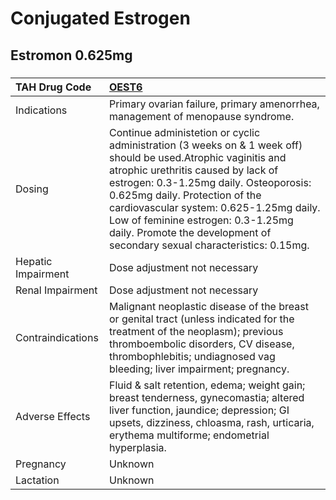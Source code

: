 # Conjugated Estrogen

## Estromon 0.625mg

##### 

| TAH Drug Code      | [OEST6](https://www.tahsda.org.tw/drugs/hissearch.php?drug_code=OEST6)                                                                                                                                                                                                                                                                                                                       |
|:-------------------|:---------------------------------------------------------------------------------------------------------------------------------------------------------------------------------------------------------------------------------------------------------------------------------------------------------------------------------------------------------------------------------------------|
| Indications        | Primary ovarian failure, primary amenorrhea, management of menopause syndrome.                                                                                                                                                                                                                                                                                                               |
| Dosing             | Continue administetion or cyclic administration (3 weeks on & 1 week off) should be used.Atrophic vaginitis and atrophic urethritis caused by lack of estrogen: 0.3-1.25mg daily. Osteoporosis: 0.625mg daily. Protection of the cardiovascular system: 0.625-1.25mg daily. Low of feminine estrogen: 0.3-1.25mg daily. Promote the development of secondary sexual characteristics: 0.15mg. |
| Hepatic Impairment | Dose adjustment not necessary                                                                                                                                                                                                                                                                                                                                                                |
| Renal Impairment   | Dose adjustment not necessary                                                                                                                                                                                                                                                                                                                                                                |
| Contraindications  | Malignant neoplastic disease of the breast or genital tract (unless indicated for the treatment of the neoplasm); previous thromboembolic disorders, CV disease, thrombophlebitis; undiagnosed vag bleeding; liver impairment; pregnancy.                                                                                                                                                    |
| Adverse Effects    | Fluid & salt retention, edema; weight gain; breast tenderness, gynecomastia; altered liver function, jaundice; depression; GI upsets, dizziness, chloasma, rash, urticaria, erythema multiforme; endometrial hyperplasia.                                                                                                                                                                    |
| Pregnancy          | Unknown                                                                                                                                                                                                                                                                                                                                                                                      |
| Lactation          | Unknown                                                                                                                                                                                                                                                                                                                                                                                      |

